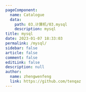 ```yaml
---
pageComponent: 
  name: Catalogue
  data: 
    path: 03.计算机/03.mysql
    description: mysql
title: mysql
date: 2023-01-07 18:33:03
permalink: /mysql/
sidebar: false
article: false
comment: false
editLink: false
description: null
author: 
  name: zhengwenfeng
  link: https://github.com/tenqaz
---
```

